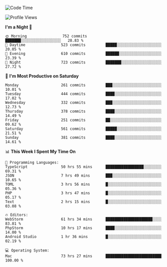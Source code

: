 <!--START_SECTION:waka-->
![Code Time](http://img.shields.io/badge/Code%20Time-1%2C757%20hrs%201%20min-blue)

![Profile Views](http://img.shields.io/badge/Profile%20Views-0-blue)

**I'm a Night 🦉** 

```text
🌞 Morning                752 commits         ███████░░░░░░░░░░░░░░░░░░   28.83 % 
🌆 Daytime                523 commits         █████░░░░░░░░░░░░░░░░░░░░   20.05 % 
🌃 Evening                610 commits         ██████░░░░░░░░░░░░░░░░░░░   23.39 % 
🌙 Night                  723 commits         ███████░░░░░░░░░░░░░░░░░░   27.72 % 
```
📅 **I'm Most Productive on Saturday** 

```text
Monday                   261 commits         ███░░░░░░░░░░░░░░░░░░░░░░   10.01 % 
Tuesday                  444 commits         ████░░░░░░░░░░░░░░░░░░░░░   17.02 % 
Wednesday                332 commits         ███░░░░░░░░░░░░░░░░░░░░░░   12.73 % 
Thursday                 378 commits         ████░░░░░░░░░░░░░░░░░░░░░   14.49 % 
Friday                   251 commits         ██░░░░░░░░░░░░░░░░░░░░░░░   09.62 % 
Saturday                 561 commits         █████░░░░░░░░░░░░░░░░░░░░   21.51 % 
Sunday                   381 commits         ████░░░░░░░░░░░░░░░░░░░░░   14.61 % 
```


📊 **This Week I Spent My Time On** 

```text
💬 Programming Languages: 
TypeScript               50 hrs 55 mins      █████████████████░░░░░░░░   69.31 % 
JSON                     7 hrs 49 mins       ███░░░░░░░░░░░░░░░░░░░░░░   10.65 % 
TOML                     3 hrs 56 mins       █░░░░░░░░░░░░░░░░░░░░░░░░   05.36 % 
PHP                      3 hrs 47 mins       █░░░░░░░░░░░░░░░░░░░░░░░░   05.17 % 
Text                     2 hrs 15 mins       █░░░░░░░░░░░░░░░░░░░░░░░░   03.08 % 

🔥 Editors: 
WebStorm                 61 hrs 34 mins      █████████████████████░░░░   83.81 % 
PhpStorm                 10 hrs 17 mins      ████░░░░░░░░░░░░░░░░░░░░░   14.00 % 
Android Studio           1 hr 36 mins        █░░░░░░░░░░░░░░░░░░░░░░░░   02.19 % 

💻 Operating System: 
Mac                      73 hrs 27 mins      █████████████████████████   100.00 % 
```


<!--END_SECTION:waka-->
